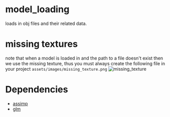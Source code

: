 # model_loading
loads in obj files and their related data.

# missing textures
note that when a model is loaded in and the path to a file doesn't exist then we use the missing texture, thus you must always create the following file in your project
`assets/images/missing_texture.png`
![missing_texture](https://github.com/user-attachments/assets/a5cb36a4-5e04-4615-a5bc-dc0f8deb8d4e)


# Dependencies

* [assimp](https://github.com/assimp/assimp)
* [glm](https://github.com/g-truc/glm)


